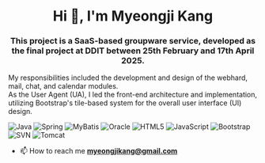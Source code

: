 <h1 align="center">Hi 👋, I'm Myeongji Kang</h1>
<h3 align="center">This project is a SaaS-based groupware service, developed as the final project at DDIT between 25th February and 17th April 2025.</h3>

My responsibilities included the development and design of the webhard, mail, chat, and calendar modules.<br> 
As the User Agent (UA), I led the front-end architecture and implementation, utilizing Bootstrap's tile-based system for the overall user interface (UI) design.

![Java](https://img.shields.io/badge/Java-ED8B00?style=flat-square&logo=openjdk&logoColor=white)
![Spring](https://img.shields.io/badge/Spring-6DB33F?style=flat-square&logo=spring&logoColor=white)
![MyBatis](https://img.shields.io/badge/MyBatis-2B649A?style=flat-square&logo=mybatis&logoColor=white)
![Oracle](https://img.shields.io/badge/Oracle-F80000?style=flat-square&logo=oracle&logoColor=white)
![HTML5](https://img.shields.io/badge/HTML5-E34F26?style=flat-square&logo=html5&logoColor=white)
![JavaScript](https://img.shields.io/badge/JavaScript-F7DF1E?style=flat-square&logo=javascript&logoColor=black)
![Bootstrap](https://img.shields.io/badge/Bootstrap-7952B3?style=flat-square&logo=bootstrap&logoColor=white)
![SVN](https://img.shields.io/badge/SVN-808080?style=flat-square&logo=apache-subversion&logoColor=white)
![Tomcat](https://img.shields.io/badge/Tomcat-F87000?style=flat-square&logo=apache-tomcat&logoColor=white)

- 📫 How to reach me **myeongjikang@gmail.com**




